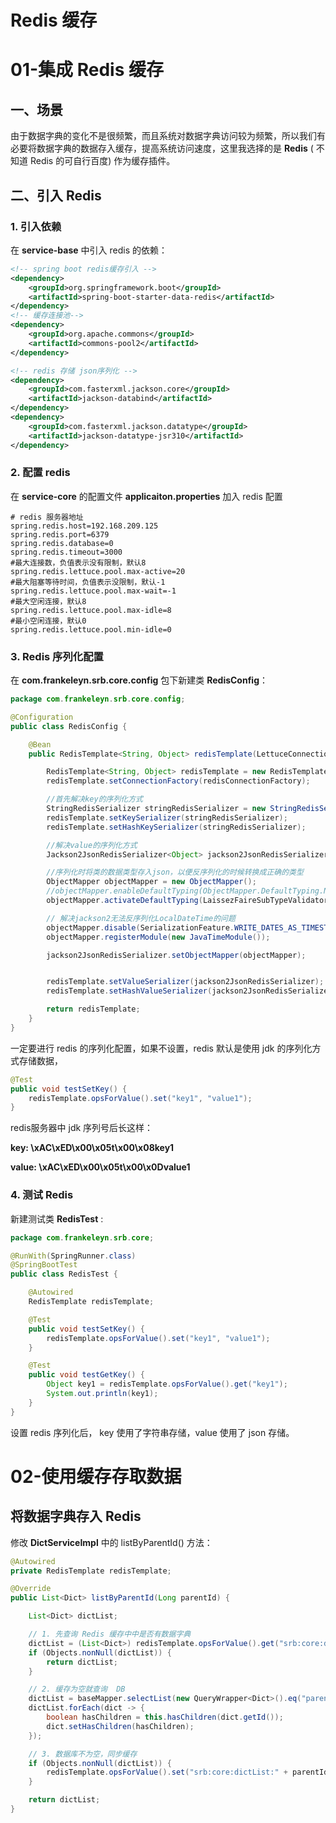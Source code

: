 # Redis 缓存



# 01-集成 Redis 缓存



## 一、场景

由于数据字典的变化不是很频繁，而且系统对数据字典访问较为频繁，所以我们有必要将数据字典的数据存入缓存，提高系统访问速度，这里我选择的是 **Redis** ( 不知道 Redis 的可自行百度) 作为缓存插件。



## 二、引入 Redis



### 1. 引入依赖

在 **service-base** 中引入 redis 的依赖：

```xml
<!-- spring boot redis缓存引入 -->
<dependency>
    <groupId>org.springframework.boot</groupId>
    <artifactId>spring-boot-starter-data-redis</artifactId>
</dependency>
<!-- 缓存连接池-->
<dependency>
    <groupId>org.apache.commons</groupId>
    <artifactId>commons-pool2</artifactId>
</dependency>

<!-- redis 存储 json序列化 -->
<dependency>
    <groupId>com.fasterxml.jackson.core</groupId>
    <artifactId>jackson-databind</artifactId>
</dependency>
<dependency>
    <groupId>com.fasterxml.jackson.datatype</groupId>
    <artifactId>jackson-datatype-jsr310</artifactId>
</dependency>
```



### 2. 配置 redis

在 **service-core** 的配置文件 **applicaiton.properties** 加入 redis 配置

```properties
# redis 服务器地址
spring.redis.host=192.168.209.125
spring.redis.port=6379
spring.redis.database=0
spring.redis.timeout=3000
#最大连接数，负值表示没有限制，默认8
spring.redis.lettuce.pool.max-active=20
#最大阻塞等待时间，负值表示没限制，默认-1
spring.redis.lettuce.pool.max-wait=-1
#最大空闲连接，默认8
spring.redis.lettuce.pool.max-idle=8
#最小空闲连接，默认0
spring.redis.lettuce.pool.min-idle=0
```



### 3. Redis 序列化配置

在 **com.frankeleyn.srb.core.config** 包下新建类 **RedisConfig**：

```java
package com.frankeleyn.srb.core.config;

@Configuration
public class RedisConfig {

    @Bean
    public RedisTemplate<String, Object> redisTemplate(LettuceConnectionFactory redisConnectionFactory) {

        RedisTemplate<String, Object> redisTemplate = new RedisTemplate<>();
        redisTemplate.setConnectionFactory(redisConnectionFactory);

        //首先解决key的序列化方式
        StringRedisSerializer stringRedisSerializer = new StringRedisSerializer();
        redisTemplate.setKeySerializer(stringRedisSerializer);
        redisTemplate.setHashKeySerializer(stringRedisSerializer);

        //解决value的序列化方式
        Jackson2JsonRedisSerializer<Object> jackson2JsonRedisSerializer = new Jackson2JsonRedisSerializer<>(Object.class);

        //序列化时将类的数据类型存入json，以便反序列化的时候转换成正确的类型
        ObjectMapper objectMapper = new ObjectMapper();
        //objectMapper.enableDefaultTyping(ObjectMapper.DefaultTyping.NON_FINAL);
        objectMapper.activateDefaultTyping(LaissezFaireSubTypeValidator.instance, ObjectMapper.DefaultTyping.NON_FINAL);

        // 解决jackson2无法反序列化LocalDateTime的问题
        objectMapper.disable(SerializationFeature.WRITE_DATES_AS_TIMESTAMPS);
        objectMapper.registerModule(new JavaTimeModule());

        jackson2JsonRedisSerializer.setObjectMapper(objectMapper);


        redisTemplate.setValueSerializer(jackson2JsonRedisSerializer);
        redisTemplate.setHashValueSerializer(jackson2JsonRedisSerializer);

        return redisTemplate;
    }
}
```

一定要进行 redis 的序列化配置，如果不设置，redis 默认是使用 jdk 的序列化方式存储数据，

```java
@Test
public void testSetKey() {
    redisTemplate.opsForValue().set("key1", "value1");
}
```

redis服务器中 jdk 序列号后长这样：

 **key: \xAC\xED\x00\x05t\x00\x08key1**

 **value: \xAC\xED\x00\x05t\x00\x0Dvalue1**



### 4. 测试 Redis

新建测试类 **RedisTest** :

```java
package com.frankeleyn.srb.core;

@RunWith(SpringRunner.class)
@SpringBootTest
public class RedisTest {

    @Autowired
    RedisTemplate redisTemplate;

    @Test
    public void testSetKey() {
        redisTemplate.opsForValue().set("key1", "value1");
    }

    @Test
    public void testGetKey() {
        Object key1 = redisTemplate.opsForValue().get("key1");
        System.out.println(key1);
    }
}
```

设置 redis 序列化后， key 使用了字符串存储，value 使用了 json 存储。





# 02-使用缓存存取数据



## 将数据字典存入 Redis

修改 **DictServiceImpl** 中的 listByParentId() 方法：

```java
@Autowired
private RedisTemplate redisTemplate;

@Override
public List<Dict> listByParentId(Long parentId) {

    List<Dict> dictList;

    // 1. 先查询 Redis 缓存中中是否有数据字典
    dictList = (List<Dict>) redisTemplate.opsForValue().get("srb:core:dictList:" + parentId);
    if (Objects.nonNull(dictList)) {
        return dictList;
    }

    // 2. 缓存为空就查询  DB
    dictList = baseMapper.selectList(new QueryWrapper<Dict>().eq("parent_id", parentId));
    dictList.forEach(dict -> {
        boolean hasChildren = this.hasChildren(dict.getId());
        dict.setHasChildren(hasChildren);
    });

    // 3. 数据库不为空，同步缓存
    if (Objects.nonNull(dictList)) {
        redisTemplate.opsForValue().set("srb:core:dictList:" + parentId, dictList);
    }

    return dictList;
}
```

